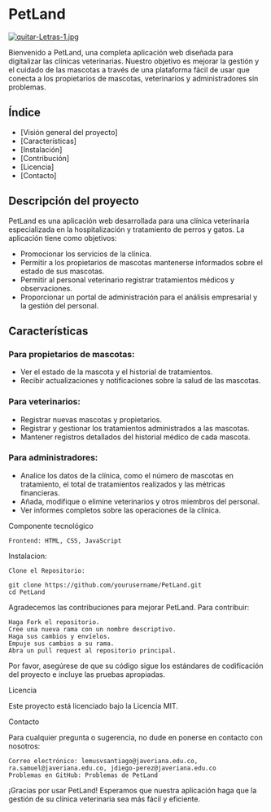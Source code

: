 # PetLand

[![quitar-Letras-1.jpg](https://i.postimg.cc/SQ5RV7YS/quitar-Letras-1.jpg)](https://postimg.cc/QVQjd7qw)

Bienvenido a PetLand, una completa aplicación web diseñada para digitalizar las clínicas veterinarias. Nuestro objetivo es mejorar la gestión y el cuidado de las mascotas a través de una plataforma fácil de usar que conecta a los propietarios de mascotas, veterinarios y administradores sin problemas.

## Índice
- [Visión general del proyecto]
- [Características]
- [Instalación]
- [Contribución]
- [Licencia]
- [Contacto]

## Descripción del proyecto

PetLand es una aplicación web desarrollada para una clínica veterinaria especializada en la hospitalización y tratamiento de perros y gatos. La aplicación tiene como objetivos:

- Promocionar los servicios de la clínica.
- Permitir a los propietarios de mascotas mantenerse informados sobre el estado de sus mascotas.
- Permitir al personal veterinario registrar tratamientos médicos y observaciones.
- Proporcionar un portal de administración para el análisis empresarial y la gestión del personal.

## Características

### Para propietarios de mascotas:
- Ver el estado de la mascota y el historial de tratamientos.
- Recibir actualizaciones y notificaciones sobre la salud de las mascotas.

### Para veterinarios:
- Registrar nuevas mascotas y propietarios.
- Registrar y gestionar los tratamientos administrados a las mascotas.
- Mantener registros detallados del historial médico de cada mascota.

### Para administradores:
- Analice los datos de la clínica, como el número de mascotas en tratamiento, el total de tratamientos realizados y las métricas financieras.
- Añada, modifique o elimine veterinarios y otros miembros del personal.
- Ver informes completos sobre las operaciones de la clínica.

Componente tecnológico

    Frontend: HTML, CSS, JavaScript
    
Instalacion:

    Clone el Repositorio:

    git clone https://github.com/yourusername/PetLand.git
    cd PetLand

Agradecemos las contribuciones para mejorar PetLand. Para contribuir:

    Haga Fork el repositorio.
    Cree una nueva rama con un nombre descriptivo.
    Haga sus cambios y envíelos.
    Empuje sus cambios a su rama.
    Abra un pull request al repositorio principal.

Por favor, asegúrese de que su código sigue los estándares de codificación del proyecto e incluye las pruebas apropiadas.

Licencia

Este proyecto está licenciado bajo la Licencia MIT.

Contacto

Para cualquier pregunta o sugerencia, no dude en ponerse en contacto con nosotros:

    Correo electrónico: lemusvsantiago@javeriana.edu.co, ra.samuel@javeriana.edu.co, jdiego-perez@javeriana.edu.co
    Problemas en GitHub: Problemas de PetLand

¡Gracias por usar PetLand! Esperamos que nuestra aplicación haga que la gestión de su clínica veterinaria sea más fácil y eficiente.



